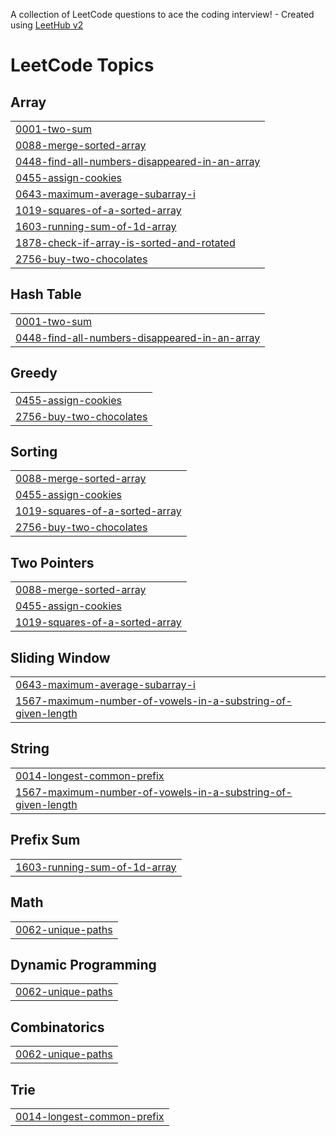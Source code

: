 A collection of LeetCode questions to ace the coding interview! - Created using [LeetHub v2](https://github.com/arunbhardwaj/LeetHub-2.0)
<!---LeetCode Topics Start-->
# LeetCode Topics
## Array
|  |
| ------- |
| [0001-two-sum](https://github.com/hardik121121/Leetcode_DSA_Solutions/tree/master/0001-two-sum) |
| [0088-merge-sorted-array](https://github.com/hardik121121/Leetcode_DSA_Solutions/tree/master/0088-merge-sorted-array) |
| [0448-find-all-numbers-disappeared-in-an-array](https://github.com/hardik121121/Leetcode_DSA_Solutions/tree/master/0448-find-all-numbers-disappeared-in-an-array) |
| [0455-assign-cookies](https://github.com/hardik121121/Leetcode_DSA_Solutions/tree/master/0455-assign-cookies) |
| [0643-maximum-average-subarray-i](https://github.com/hardik121121/Leetcode_DSA_Solutions/tree/master/0643-maximum-average-subarray-i) |
| [1019-squares-of-a-sorted-array](https://github.com/hardik121121/Leetcode_DSA_Solutions/tree/master/1019-squares-of-a-sorted-array) |
| [1603-running-sum-of-1d-array](https://github.com/hardik121121/Leetcode_DSA_Solutions/tree/master/1603-running-sum-of-1d-array) |
| [1878-check-if-array-is-sorted-and-rotated](https://github.com/hardik121121/Leetcode_DSA_Solutions/tree/master/1878-check-if-array-is-sorted-and-rotated) |
| [2756-buy-two-chocolates](https://github.com/hardik121121/Leetcode_DSA_Solutions/tree/master/2756-buy-two-chocolates) |
## Hash Table
|  |
| ------- |
| [0001-two-sum](https://github.com/hardik121121/Leetcode_DSA_Solutions/tree/master/0001-two-sum) |
| [0448-find-all-numbers-disappeared-in-an-array](https://github.com/hardik121121/Leetcode_DSA_Solutions/tree/master/0448-find-all-numbers-disappeared-in-an-array) |
## Greedy
|  |
| ------- |
| [0455-assign-cookies](https://github.com/hardik121121/Leetcode_DSA_Solutions/tree/master/0455-assign-cookies) |
| [2756-buy-two-chocolates](https://github.com/hardik121121/Leetcode_DSA_Solutions/tree/master/2756-buy-two-chocolates) |
## Sorting
|  |
| ------- |
| [0088-merge-sorted-array](https://github.com/hardik121121/Leetcode_DSA_Solutions/tree/master/0088-merge-sorted-array) |
| [0455-assign-cookies](https://github.com/hardik121121/Leetcode_DSA_Solutions/tree/master/0455-assign-cookies) |
| [1019-squares-of-a-sorted-array](https://github.com/hardik121121/Leetcode_DSA_Solutions/tree/master/1019-squares-of-a-sorted-array) |
| [2756-buy-two-chocolates](https://github.com/hardik121121/Leetcode_DSA_Solutions/tree/master/2756-buy-two-chocolates) |
## Two Pointers
|  |
| ------- |
| [0088-merge-sorted-array](https://github.com/hardik121121/Leetcode_DSA_Solutions/tree/master/0088-merge-sorted-array) |
| [0455-assign-cookies](https://github.com/hardik121121/Leetcode_DSA_Solutions/tree/master/0455-assign-cookies) |
| [1019-squares-of-a-sorted-array](https://github.com/hardik121121/Leetcode_DSA_Solutions/tree/master/1019-squares-of-a-sorted-array) |
## Sliding Window
|  |
| ------- |
| [0643-maximum-average-subarray-i](https://github.com/hardik121121/Leetcode_DSA_Solutions/tree/master/0643-maximum-average-subarray-i) |
| [1567-maximum-number-of-vowels-in-a-substring-of-given-length](https://github.com/hardik121121/Leetcode_DSA_Solutions/tree/master/1567-maximum-number-of-vowels-in-a-substring-of-given-length) |
## String
|  |
| ------- |
| [0014-longest-common-prefix](https://github.com/hardik121121/Leetcode_DSA_Solutions/tree/master/0014-longest-common-prefix) |
| [1567-maximum-number-of-vowels-in-a-substring-of-given-length](https://github.com/hardik121121/Leetcode_DSA_Solutions/tree/master/1567-maximum-number-of-vowels-in-a-substring-of-given-length) |
## Prefix Sum
|  |
| ------- |
| [1603-running-sum-of-1d-array](https://github.com/hardik121121/Leetcode_DSA_Solutions/tree/master/1603-running-sum-of-1d-array) |
## Math
|  |
| ------- |
| [0062-unique-paths](https://github.com/hardik121121/Leetcode_DSA_Solutions/tree/master/0062-unique-paths) |
## Dynamic Programming
|  |
| ------- |
| [0062-unique-paths](https://github.com/hardik121121/Leetcode_DSA_Solutions/tree/master/0062-unique-paths) |
## Combinatorics
|  |
| ------- |
| [0062-unique-paths](https://github.com/hardik121121/Leetcode_DSA_Solutions/tree/master/0062-unique-paths) |
## Trie
|  |
| ------- |
| [0014-longest-common-prefix](https://github.com/hardik121121/Leetcode_DSA_Solutions/tree/master/0014-longest-common-prefix) |
<!---LeetCode Topics End-->